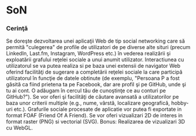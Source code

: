 SoN
===
### Cerinţă
Se doreşte dezvoltarea unei aplicaţii Web de tip social networking care să permită "culegerea" de profile de utilizatori de pe diverse alte situri (precum LinkedIn, Last.fm, Instagram, WordPress etc.) în vederea realizării şi exploatării grafului reţelei sociale a unui anumit utilizator. Interactiunea cu utilizatorul se va putea realiza si pe baza unei extensii de navigator Web oferind facilităţi de sugerare a completării reţelei sociale la care participă utilizatorul în funcţie de datele obtinute (de exemplu, "Persoana P a fost găsită ca fiind prietena ta pe Facebook, dar are profil şi pe GitHub, unde şi tu ai cont. O adăugam în cercul tău de cunoştinţe ce au conturi pe GitHub?"). Se vor oferi şi facilităţi de căutare avansată a utilizatorilor pe baza unor criterii multiple (e.g., nume, vârstă, localizare geografică, hobby-uri etc.). Grafurile sociale procesate de aplicatie vor putea fi exportate in format FOAF (Friend Of A Friend). Se vor oferi vizualizari 2D de interes in format raster (PNG) si vectorial (SVG). Bonus: Realizarea de vizualizari 3D cu WebGL.